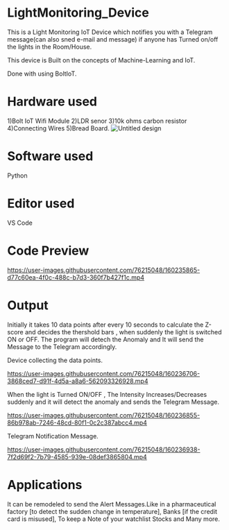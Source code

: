 # LightMonitoring_Device
This is a Light Monitoring IoT Device which notifies you with a Telegram message(can also sned e-mail and message) if anyone has Turned on/off the lights in the Room/House.

This device is Built on the concepts of Machine-Learning and IoT.

Done with using BoltIoT.  
# Hardware used
  1)Bolt IoT Wifi Module
  2)LDR senor
  3)10k ohms carbon resistor
  4)Connecting Wires
  5)Bread Board.
![Untitled design](https://user-images.githubusercontent.com/76215048/160235428-bd99c416-1714-4174-a7b7-5a150e2004f1.jpg)
# Software used
  Python
# Editor used
  VS Code
# Code Preview


https://user-images.githubusercontent.com/76215048/160235865-d77c60ea-4f0c-488c-b7d3-360f7b427f1c.mp4

# Output
Initially it takes 10 data points after every 10 seconds to calculate the Z-score and decides the thershold bars , when suddenly the light is switched ON or OFF. The program will detech the Anomaly and It will send the Message to the Telegram accordingly.

Device collecting the data points.


https://user-images.githubusercontent.com/76215048/160236706-3868ced7-d91f-4d5a-a8a6-562093326928.mp4

When the light is Turned ON/OFF , The Intensity Increases/Decreases suddenly and it will detect the anomaly and sends the Telegram Message.


https://user-images.githubusercontent.com/76215048/160236855-86b978ab-7246-48cd-80f1-0c2c387abcc4.mp4

Telegram Notification Message.


https://user-images.githubusercontent.com/76215048/160236938-7f2d69f2-7b79-4585-939e-08def3865804.mp4

# Applications
It can be remodeled to send the Alert Messages.Like in a pharmaceutical factory [to detect the sudden change in temperature], Banks [if the credit card is misused], To keep a Note of your watchlist Stocks and Many more.

